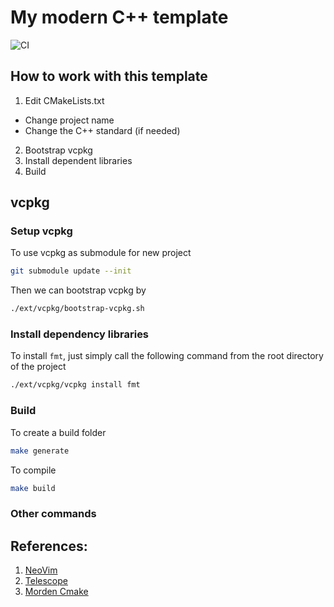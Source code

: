 # My modern C++ template
![CI](https://github.com/merlinvn/my-modern-cpp-template/actions/workflows/ci.yml/badge.svg)

## How to work with this template

1. Edit CMakeLists.txt
  * Change project name
  * Change the C++ standard (if needed)
2. Bootstrap vcpkg
3. Install dependent libraries
4. Build

## vcpkg

### Setup vcpkg

To use vcpkg as submodule for new project

```bash
git submodule update --init
```

Then we can bootstrap vcpkg by

```bash
./ext/vcpkg/bootstrap-vcpkg.sh
```
### Install dependency libraries

To install `fmt`, just simply call the following command from the root
directory of the project

```bash
./ext/vcpkg/vcpkg install fmt
```

### Build

To create a build folder
```bash
make generate
```

To compile
```bash
make build
```

### Other commands


## References:
1. [NeoVim]()
1. [Telescope]()
1. [Morden Cmake](https://cliutils.gitlab.io/modern-cmake/)
